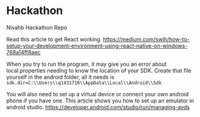# Hackathon
Nivahb Hackathon Repo

Read this article to get React working. 
https://medium.com/swlh/how-to-setup-your-development-environment-using-react-native-on-windows-768a14ff8aec

When you try to run the program, it may give you an error about local.properties needing to know the location of your SDK. Create that file yourself in the android folder, all it needs is `sdk.dir=C:\\Users\\q1431716\\AppData\\Local\\Android\\Sdk`

You will also need to set up a virtual device or connect your own android phone if you have one. This article shows you how to set up an emulator in android studio.
https://developer.android.com/studio/run/managing-avds
